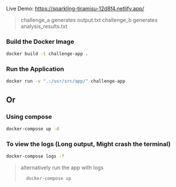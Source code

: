 Live Demo:  https://sparkling-tiramisu-12d8f4.netlify.app/

> challenge_a generates output.txt
> challenge_b generates analysis_results.txt


### Build the Docker Image


```bash
docker build -t challenge-app .
```


### Run the Application


```bash
docker run -v ".:/usr/src/app/" challenge-app
```

## Or


### Using compose

```bash
docker-compose up -d
```

### To view the logs (Long output, Might crash the terminal)

```bash
docker-compose logs -f
````
> alternatively run the app with logs
> ```bash
>   docker-compose up
> ```
>


